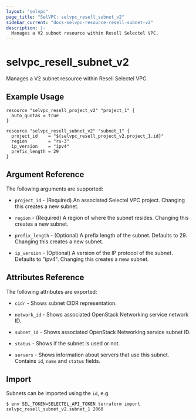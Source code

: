 ```yaml
---
layout: "selvpc"
page_title: "SelVPC: selvpc_resell_subnet_v2"
sidebar_current: "docs-selvpc-resource-resell-subnet-v2"
description: |-
  Manages a V2 subnet resource within Resell Selectel VPC.
---
```


# selvpc\_resell\_subnet_v2

Manages a V2 subnet resource within Resell Selectel VPC.

## Example Usage

```hcl
resource "selvpc_resell_project_v2" "project_1" {
  auto_quotas = true
}

resource "selvpc_resell_subnet_v2" "subnet_1" {
  project_id    = "${selvpc_resell_project_v2.project_1.id}"
  region        = "ru-3"
  ip_version    = "ipv4"
  prefix_length = 29
}
```

## Argument Reference

The following arguments are supported:

* `project_id` - (Required) An associated Selectel VPC project. Changing this
  creates a new subnet.

* `region` - (Required) A region of where the subnet resides. Changing this
  creates a new subnet.

* `prefix_length` - (Optional) A prefix length of the subnet. Defaults to 29.
  Changing this creates a new subnet.

* `ip_version` - (Optional) A version of the IP protocol of the subnet. Defaults
  to "ipv4". Changing this creates a new subnet.

## Attributes Reference

The following attributes are exported:

* `cidr` - Shows subnet CIDR representation.

* `network_id` - Shows associated OpenStack Networking service network ID.

* `subnet_id` - Shows associated OpenStack Networking service subnet ID.

* `status` - Shows if the subnet is used or not.

* `servers` - Shows information about servers that use this subnet. Contains
  `id`, `name` and `status` fields.

## Import

Subnets can be imported using the `id`, e.g.

```shell
$ env SEL_TOKEN=SELECTEL_API_TOKEN terraform import selvpc_resell_subnet_v2.subnet_1 2060
```
